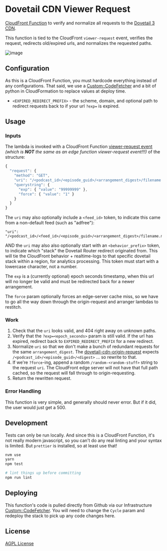 # Dovetail CDN Viewer Request

[CloudFront Function](https://docs.aws.amazon.com/AmazonCloudFront/latest/DeveloperGuide/cloudfront-functions.html)
to verify and normalize all requests to the [Dovetail 3 CDN](https://github.com/PRX/Infrastructure/blob/master/cdn/dovetail3-cdn.yml).

This function is tied to the CloudFront `viewer-request` event, verifies the
request, redirects old/expired urls, and normalizes the requested paths.

![image](https://user-images.githubusercontent.com/1410587/121265887-cb73eb80-c876-11eb-8cd8-7292da09208c.png)

## Configuration

As this is a CloudFront Function, you must hardcode everything instead of any
configurations. That said, we use a [Custom::CodeFetcher](https://github.com/PRX/Infrastructure/blob/master/cdn/dovetail3-cdn.yml) and a bit of python in CloudFormation to replace values at deploy time.

- `<EXPIRED_REDIRECT_PREFIX>` - the scheme, domain, and optional path to
  redirect requests back to if your url `?exp=` is expired.

## Usage

### Inputs

The lambda is invoked with a CloudFront Function [viewer-request event](https://docs.aws.amazon.com/AmazonCloudFront/latest/DeveloperGuide/functions-event-structure.html#functions-event-structure-request)
_(which is **NOT** the same as an edge function viewer-request event!!!)_ of the
structure:

```js
{
  "request": {
    "method": "GET",
    "uri": "/<podcast_id>/<episode_guid>/<arrangement_digest>/filename.mp3",
    "querystring": {
      "exp": { "value": "99999999" },
      "force": { "value": "1" }
    }
  }
}
```

The `uri` may also optionally include a `<feed_id>` token, to indicate this came
from a non-default feed (such as "adfree"):

```
"uri": "/<podcast_id>/<feed_id>/<episode_guid>/<arrangement_digest>/filename.mp3"
```

AND the `uri` may also also optionally start with an `<behavior_prefix>` token,
to indicate which "stack" the Dovetail Router redirect originated from. This
will tie the CloudFront behavior + realtime-logs to that specific dovetail
stack within a region, for analytics processing. This token must start with a
lowercase character, not a number.

The `exp` is a (currently optional) epoch seconds timestamp, when this url will
no longer be valid and must be redirected back for a newer arrangement.

The `force` param optionally forces an edge-server cache miss, so we have to go
all the way down through the origin-request and arranger lambdas to restitch.

### Work

1. Check that the `uri` looks valid, and 404 right away on unknown paths.
2. Verify that the `?exp=<epoch_seconds>` param is still valid. If the url has
   expired, redirect back to `EXPIRED_REDIRECT_PREFIX` for a new redirect.
3. Normalize `uri` so that we don't make a bunch of redundant requests for the
   same `arrangement_digest`. The [dovetail-cdn-origin-request](https://github.com/PRX/dovetail-cdn-origin-request)
   expects `/<podcast_id>/<episode_guid>/<digest>` ... so rewrite to that.
4. If we're `?force`-ing, append a random `/random-<random-stuff>` string to
   the request `uri`. The CloudFront edge server will not have that full path
   cached, so the request will fall through to origin-requesting.
5. Return the rewritten request.

### Error Handling

This function is very simple, and generally should never error. But if it did,
the user would just get a 500.

## Development

Tests can only be run locally. And since this is a CloudFront Function, it's not
really modern javascript, so you can't do any real linting and your syntax is
limited. But `prettier` is installed, so at least use that!

```sh
nvm use
yarn
npm test

# lint things up before committing
npm run lint
```

## Deploying

This function's code is pulled directly from Github via our Infrastructure
[Custom::CodeFetcher](https://github.com/PRX/Infrastructure/blob/master/cdn/dovetail3-cdn.yml).
You will need to change the `Cycle` param and redeploy the stack to pick up any
code changes here.

## License

[AGPL License](https://www.gnu.org/licenses/agpl-3.0.html)
